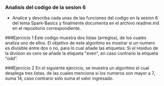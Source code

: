 ### Analisis del codigo de la sesion 6

- Analice y describa cada unas de las funciones del codigo en la sesion 6 del tema Spark-Basics y finalmente documenta en el archivo readme.md
en el repositorio correspondiente.

###Ejercicio 1
Este codigo muestra dos listas (arreglos), de los cuales analiza uno de ellos. El objetivo de este algoritmo es mostrar si un numero es divisible entre dos o no, para lo cual añade las etiquetas: Si el residuo de la division es cero se añade la etiqueta "even", en caso contrario la etiqueta "odd".

###Ejercicio 2
En el siguiente ejercicio, se muestra un algoritmo el cual desplega tres listas, de las cuales menciona si los numeros son mayor a 7, suma 14, caso contrario solo suma el valor ingresado.

